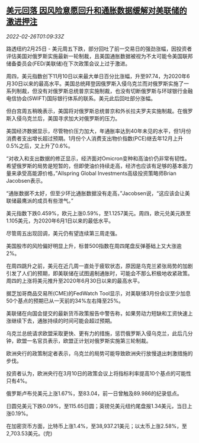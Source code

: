 <!--1645839062000-->
[美元回落 因风险意愿回升和通胀数据缓解对美联储的激进押注](https://cn.reuters.com/article/global-fx-market-ny-0226-idCNKBS2KV01T)
------

<div><i>2022-02-26T01:09:33Z</i></div><p>路透纽约2月25日 - 美元周五下跌，部分回吐了前一交易日的强劲涨幅，因投资者评估美国对俄罗斯实施最新一轮制裁，且美国通胀数据被视为不太可能令美国联邦储备委员会(FED/美联储)在下次政策会议上过于激进。</p><p>周四，美元指数创下11月10日以来最大单日百分比涨幅，升至97.74，为2020年6月30日以来的最高水平。美国总统拜登因俄罗斯入侵乌克兰而对俄罗斯实施了一系列制裁，但没有对俄罗斯总统普京实施制裁，也没有切断俄罗斯与环球银行金融电信协会(SWIFT)国际银行体系的联系。美元此后回吐部分涨幅。</p><p>但白宫周五稍晚表示，美国将对俄罗斯总统普京和外长拉夫罗夫实施制裁。在俄罗斯入侵乌克兰后，美国寻求加大对俄罗斯的压力。</p><p>美国经济数据显示，尽管物价压力加大，年通胀率达到40年未见的水平，但1月份消费者支出增长超过预期。1月份个人消费支出物价指数(PCE)继去年12月上升0.5%之后，又上升了0.6%。</p><p>“对收入和支出数据的修正显示，经济面对Omicron变种和高油价仍非常有韧性。希望俄罗斯的局势是短暂的，但即使油价持续走高，经济也应该有足够的基本面力量来承受高能源价格，”Allspring Global Investments高级投资策略师Brian Jacobsen表示。</p><p>“通胀数据不太好，但至少环比通胀数据没有走高，”Jacobsen说，“这应该会让美联储最鹰派的成员有些泄气。”</p><p>美元指数下跌0.459%，欧元上涨0.59%，至1.1257美元。周四，欧元兑美元跌至1.105美元，为2020年6月1日以来的最低水平。</p><p>尽管周五出现回调，美元仍有望连续第三周走强。</p><p>美国股市的风险偏好明显上升，标普500指数在周四尾盘反弹基础上又大涨逾2%。</p><p>在周四跳升之前，美元在近几周一直处于疲软状态，原因是乌克兰紧张局势的加剧引发了人们的预期，即美联储在试图遏制通胀时，可能会不那么积极地收紧政策。周四的上涨将美元推升至2020年6月30日以来的最高水平。</p><p>据芝加哥商品交易所(CME)的FedWatch Tool显示，对美联储3月份会议至少加息50个基点的预期已从一天前的34%左右降至25%。</p><p>美联储在向国会提交的最新货币政策报告中警告称，如果劳动力短缺和工资快速上涨继续下去，通胀持续的时间可能会超过预期。</p><p>乌克兰总统请求欧盟采取更快、更有力的措施，惩罚俄罗斯入侵乌克兰，此后几分钟，欧盟一名官员表示，欧盟正计划对俄罗斯实施第三轮制裁。</p><p>欧洲央行的政策制定者表示，乌克兰的局势可能导致欧洲央行放慢退出刺激措施的步伐。</p><p>投资者认为，欧洲央行在3月10日的政策会议上将指标利率提高10个基点的可能性只有4%。</p><p>俄罗斯卢布兑美元上涨1.67%，至83.04，前一日曾触及89.986的纪录低点。</p><p>日圆兑美元下跌0.09%，至115.65日圆；英镑兑美元纽约尾盘报1.34美元，当日上涨0.19%。</p><p>在加密货币方面，比特币上涨1.4%，至38,937.21美元；以太币上涨2.58%，至2,703.53美元。(完)</p>

